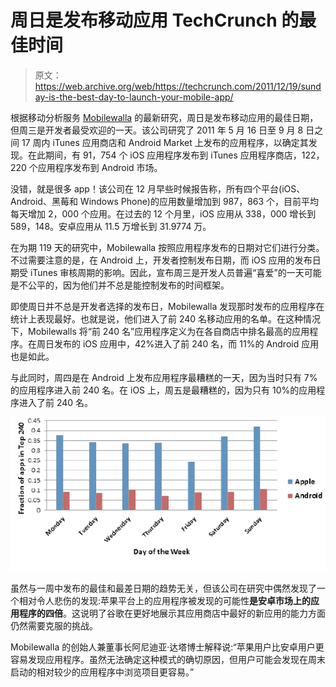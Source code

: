 # 周日是发布移动应用 TechCrunch 的最佳时间

> 原文：<https://web.archive.org/web/https://techcrunch.com/2011/12/19/sunday-is-the-best-day-to-launch-your-mobile-app/>

根据移动分析服务 [Mobilewalla](https://web.archive.org/web/20230114073447/http://www.mobilewalla.com/) 的最新研究，周日是发布移动应用的最佳日期，但周三是开发者最受欢迎的一天。该公司研究了 2011 年 5 月 16 日至 9 月 8 日之间 17 周内 iTunes 应用商店和 Android Market 上发布的应用程序，以确定其发现。在此期间，有 91，754 个 iOS 应用程序发布到 iTunes 应用程序商店，122，220 个应用程序发布到 Android 市场。

没错，就是很多 app！该公司在 12 月早些时候报告称，所有四个平台(iOS、Android、黑莓和 Windows Phone)的应用数量增加到 987，863 个，目前平均每天增加 2，000 个应用。在过去的 12 个月里，iOS 应用从 338，000 增长到 589，148。安卓应用从 11.5 万增长到 31.9774 万。

在为期 119 天的研究中，Mobilewalla 按照应用程序发布的日期对它们进行分类。不过需要注意的是，在 Android 上，开发者控制发布日期，而 iOS 应用的发布日期受 iTunes 审核周期的影响。因此，宣布周三是开发人员普遍“喜爱”的一天可能是不公平的，因为他们并不总是能控制发布的时间框架。

即使周日并不总是开发者选择的发布日，Mobilewalla 发现那时发布的应用程序在统计上表现最好。也就是说，他们进入了前 240 名移动应用的名单。在这种情况下，Mobilewalls 将“前 240 名”应用程序定义为在各自商店中排名最高的应用程序。在周日发布的 iOS 应用中，42%进入了前 240 名，而 11%的 Android 应用也是如此。

与此同时，周四是在 Android 上发布应用程序最糟糕的一天，因为当时只有 7%的应用程序进入前 240 名。在 iOS 上，周五是最糟糕的，因为只有 10%的应用程序进入了前 240 名。

[![](img/bba16b5f6910a87fddb80ecaf66cc3fd.png "bestdaytoreleaseapps")](https://web.archive.org/web/20230114073447/https://techcrunch.com/wp-content/uploads/2011/12/bestdaytoreleaseapps.png)

虽然与一周中发布的最佳和最差日期的趋势无关，但该公司在研究中偶然发现了一个相对令人悲伤的发现:苹果平台上的应用程序被发现的可能性**是安卓市场上的应用程序的四倍**。这说明了谷歌在更好地展示其应用商店中最好的新应用的能力方面仍然需要克服的挑战。

Mobilewalla 的创始人兼董事长阿尼迪亚·达塔博士解释说:“苹果用户比安卓用户更容易发现应用程序。虽然无法确定这种模式的确切原因，但用户可能会发现在周末启动的相对较少的应用程序中浏览项目更容易。”
